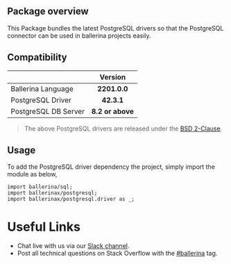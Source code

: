 ## Package overview

This Package bundles the latest PostgreSQL drivers so that the PostgreSQL connector can be used in ballerina projects easily.

## Compatibility

| | Version |
|:---|:---:|
|Ballerina Language | **2201.0.0** |
|PostgreSQL Driver | **42.3.1** |
|PostgreSQL DB Server| **8.2 or above** |

> The above PostgreSQL drivers are released under the [BSD 2-Clause](https://jdbc.postgresql.org/about/license.html).

## Usage

To add the PostgreSQL driver dependency the project, simply import the module as below,

```ballerina
import ballerina/sql;
import ballerinax/postgresql;
import ballerinax/postgresql.driver as _;
```

# Useful Links
* Chat live with us via our [Slack channel](https://ballerina.io/community/slack/).
* Post all technical questions on Stack Overflow with the [#ballerina](https://stackoverflow.com/questions/tagged/ballerina) tag.

